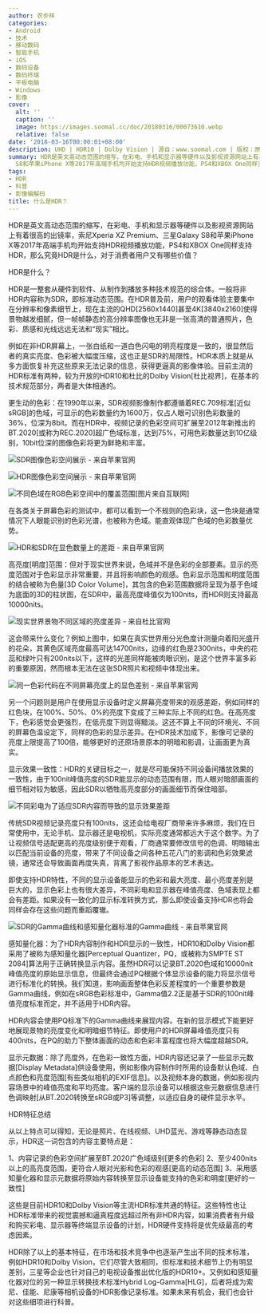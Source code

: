 ```yaml
---
author: 农步祥
categories:
- Android
- 技术
- 移动数码
- 智能手机
- iOS
- 数码设备
- 数码终端
- 平板电脑
- Windows
- 影像
cover:
  alt: ''
  caption: ''
  image: https://images.soomal.cc/doc/20180316/00073610.webp
  relative: false
date: '2018-03-16T00:00:01+08:00'
description: UHD | HDR10 | Dolby Vision | 源自：www.soomal.com | 版权：原创 |  平均/总评分：09.63/366
summary: HDR是英文高动态范围的缩写，在彩电、手机和显示器等硬件以及影视资源网站上有着很高的出镜率，索尼Xperia XZ Premium、三星Galaxy
  S8和苹果iPhone X等2017年高端手机均开始支持HDR视频播放功能，PS4和XBOX One同样支持HDR，那么究竟HDR是什么，对于消费者用户又有哪些价值？
tags:
- HDR
- 科普
- 影像编解码
title: 什么是HDR？
---
```


HDR是英文高动态范围的缩写，在彩电、手机和显示器等硬件以及影视资源网站上有着很高的出镜率，索尼Xperia XZ Premium、三星Galaxy S8和苹果iPhone X等2017年高端手机均开始支持HDR视频播放功能，PS4和XBOX One同样支持HDR，那么究竟HDR是什么，对于消费者用户又有哪些价值？



HDR是什么？



HDR是一整套从硬件到软件、从制作到播放多种技术规范的综合体。一般将非HDR内容称为SDR，即标准动态范围。在HDR普及前，用户的观看体验主要集中在分辨率和像素细节上，现在主流的QHD[2560x1440]甚至4K[3840x2160]使得景物越发细腻，但一帧帧静态的高分辨率图像也无非是一张高清的普通照片，色彩、质感和光线远远无法和“现实”相比。



例如在非HDR屏幕上，一张白纸和一道白色闪电的明亮程度是一致的，很显然后者的真实亮度、色彩被大幅度压缩，这也正是SDR的局限性。HDR本质上就是从多方面恢复补充这些原来无法记录的信息，获得更逼真的影像体验。目前主流的HDR标准有两种，较为开放的HDR10和杜比的Dolby Vision[杜比视界]，在基本的技术规范部分，两者是大体相通的。



更生动的色彩：在1990年以来，SDR视频影像制作都遵循着REC.709标准[近似sRGB]的色域，可显示的色彩数量约为1600万，仅占人眼可识别色彩数量的36%，位深为8bit。而在HDR中，视频记录的色彩空间可扩展至2012年新推出的BT.2020[或称为REC.2020]超广色域标准，达到75%，可用色彩数量达到10亿级别，10bit位深的图像色彩将更为鲜艳和丰富。



![SDR图像色彩空间展示 - 来自苹果官网](https://images.soomal.cc/doc/20180316/00073604_01.webp)



![HDR图像色彩空间展示 - 来自苹果官网](https://images.soomal.cc/doc/20180316/00073605_01.webp)



![不同色域在RGB色彩空间中的覆盖范围[图片来自互联网]](https://images.soomal.cc/doc/20170419/00067475.webp)



在各类关于屏幕色彩的测试中，都可以看到一个不规则的色彩块，这一色块是通常情况下人眼能识别的色彩光谱，也被称为色域。能直观体现广色域的色彩数量优势。



![HDR和SDR在显色数量上的差距 - 来自苹果官网](https://images.soomal.cc/doc/20180316/00073607.webp)



高亮度[明度]范围：但对于现实世界来说，色域并不是色彩的全部要素。显示的亮度范围对于色彩显示非常重要，并且将影响颜色的观感。色彩显示范围和明度范围的结合被称为色量[3D Color Volume]，其包含的色彩范围数据将呈现为基于色域为底面的3D的柱状图，在SDR中，最高亮度峰值仅为100nits，而HDR则支持最高10000nits。



![现实世界景物不同区域的亮度差异 - 来自杜比官网](https://images.soomal.cc/doc/20180316/00073606.webp)



这会带来什么变化？例如上图中，如果在真实世界用分光色度计测量向着阳光盛开的花朵，其黄色区域亮度最高可达14700nits，边缘的红色是2300nits，中央的花蕊和绿叶只有200nits以下，这样的光差同样能被肉眼识别，是这个世界丰富多彩的重要原因，然而根本无法在这张SDR照片和视频中体现出来。



![同一色彩代码在不同屏幕亮度上的显色差别 - 来自苹果官网](https://images.soomal.cc/doc/20180316/00073608.webp)



另一个问题则是用户在使用显示设备时定义屏幕亮度带来的观感差距，例如同样的红色块，在100%、50%、0%的亮度下变成了三种实际上不同的红色。在高亮度下，色彩感觉会更强烈，在低亮度下则显得黯淡。这还不算上不同的环境光、不同的屏幕色温设定下，同样的色彩的显示差异。在HDR技术加成下，影像可记录的亮度上限提高了100倍，能够更好的还原场景原本的明暗和影调，让画面更为真实。



显示效果一致性：HDR的关键目标之一，就是尽可能保持不同设备间播放效果的一致性，由于100nit峰值亮度的SDR能显示的动态范围有限，而人眼对暗部画面的细节相对较为敏感，因此SDR以牺牲高亮度部分的画面细节而保住暗部。



![不同彩电为了适应SDR内容而导致的显示效果差距](https://images.soomal.cc/doc/20180316/00073611.webp)



传统SDR视频记录亮度只有100nits，这还会给电视厂商带来许多麻烦，我们在日常使用中，无论手机、显示器还是电视机，实际亮度通常都远大于这个数字。为了让视频信号适配更高的亮度级别便于观看，厂商通常要修改信号的色调、明暗输出以匹配当前设备的亮度，带来了不同设备之间各种五花八门的影调和色彩效果滤镜，通常还会导致画面再度失真，背离了影视作品原本的艺术表达。



即使支持HDR特性，不同的显示设备能显示的色彩和最大亮度、最小亮度差别是巨大的，显示色彩上也有很大差异，不同彩电和显示器在峰值亮度、色域表现上都会有差距。如果没有一致化的显示标准转换方式，那么即使设备支持HDR也将会同样会存在这些问题而重蹈覆辙。



![SDR的Gamma曲线和感知量化器标准的Gamma曲线 - 来自苹果官网](https://images.soomal.cc/doc/20180316/00073609.webp)



感知量化器：为了HDR内容制作和HDR显示的一致性，HDR10和Dolby Vision都采用了被称为感知量化器[Perceptual Quantizer，PQ，或被称为SMPTE ST 2084]算法用于正确转换显示内容。虽然HDR可以记录BT.2020色域和10000nit峰值亮度的原始显示信息，但最终会通过PQ根据个体显示设备的能力将显示信号进行标准化的转换。我们知道，影响画面整体色彩反差程度的一个重要参数是Gamma曲线，例如在sRGB色彩标准中，Gamma值2.2正是基于SDR的100nit峰值亮度标准而定，并不适用于HDR内容。



HDR内容会使用PQ标准下的Gamma曲线来展现内容。在新的显示模式下能更好地展现景物的亮度变化和明暗细节特征。即使用户的HDR屏幕峰值亮度只有400nits，在PQ的助力下整体画面的动态和色彩丰富程度也将大幅度超越SDR。



显示元数据：除了亮度外，在色彩一致性方面，HDR内容还记录了一些显示元数据[Display Metadata]供设备使用，例如影像内容制作时所用的设备默认色域、白点颜色和亮度范围[有些类似相机的EXIF信息]。以及视频本身的数据，例如影视内容场景中的峰值亮度和平均亮度。客户端的显示设备可以根据这些元数据信息进行色调映射[从BT.2020转换至sRGB或P3]等调整，以适应自身的硬件显示水平。



HDR特征总结



从以上特点可以得知，无论是照片、在线视频、UHD蓝光、游戏等静态动态显示，HDR这一词包含的内容主要特点是：

1、内容记录的色彩空间扩展至BT.2020广色域级别[更多的色彩]
2、至少400nits以上的高亮度范围，更符合人眼对光影和色彩的观感[更高的动态范围]
3、采用感知量化器和显示元数据将原始内容转换至显示设备能支持的色彩和明度[更好的一致性]

这些是目前HDR10和Dolby Vision等主流HDR标准共通的特征。这些特性也让HDR标准带来的视觉震撼和逼真程度远超过所有非HDR内容，如果消费者有升级和购买彩电、显示器等终端显示设备的计划，HDR硬件支持将是优先级最高的考虑因素。



HDR除了以上的基本特征，在市场和技术竞争中也逐渐产生出不同的技术标准，例如HDR10和Dolby Vision，它们尽管大致相同，但标准和技术细节上仍有明显差别，三星等企业也针对自己的电视设备推出优化版的HDR10+。又例如和感知量化器对位的另一种显示转换技术标准Hybrid Log-Gamma[HLG]，后者将成为索尼、佳能、尼康等相机设备的HDR影像记录标准。如果未来有机会，我们也会针对这些细项进行科普。